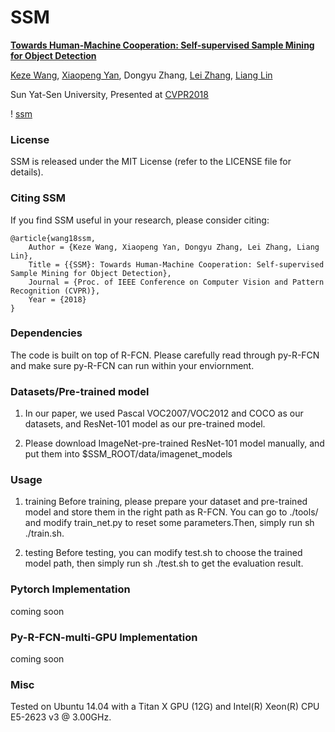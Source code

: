 # SSM

**<a href="https://arxiv.org/pdf/1803.09867.pdf">Towards Human-Machine Cooperation: Self-supervised Sample Mining for Object Detection</a>**

<a href="kezewang.com">Keze Wang</a>,
<a href="yanxp.github.io">Xiaopeng Yan</a>,
Dongyu Zhang,
<a href="http://www4.comp.polyu.edu.hk/~cslzhang/">Lei Zhang</a>,
<a href="http://www.linliang.net/">Liang Lin</a>

Sun Yat-Sen University, Presented at [CVPR2018](https://arxiv.org/pdf/1803.09867.pdf)	

! [ssm](tools/ssm.png)

### License

SSM is released under the MIT License (refer to the LICENSE file for details).

### Citing SSM

If you find SSM useful in your research, please consider citing:

    @article{wang18ssm,
        Author = {Keze Wang, Xiaopeng Yan, Dongyu Zhang, Lei Zhang, Liang Lin},
        Title = {{SSM}: Towards Human-Machine Cooperation: Self-supervised Sample Mining for Object Detection},
        Journal = {Proc. of IEEE Conference on Computer Vision and Pattern Recognition (CVPR)},
        Year = {2018}
    }

### Dependencies 

The code is built on top of R-FCN. Please carefully read through py-R-FCN and make sure py-R-FCN can run within your enviornment.

### Datasets/Pre-trained model

1. In our paper, we used Pascal VOC2007/VOC2012 and COCO as our datasets, and ResNet-101 model as our pre-trained model.

2. Please download ImageNet-pre-trained ResNet-101 model manually, and put them into $SSM_ROOT/data/imagenet_models

### Usage

1. training
Before training, please prepare your dataset and pre-trained model and store them in the right path as R-FCN.
You can go to ./tools/ and modify train_net.py to reset some parameters.Then, simply run sh ./train.sh.

2. testing
Before testing, you can modify test.sh to choose the trained model path, then simply run sh ./test.sh to get the evaluation result.

### Pytorch Implementation

coming soon

### Py-R-FCN-multi-GPU Implementation

coming soon

### Misc

Tested on Ubuntu 14.04 with a Titan X GPU (12G) and Intel(R) Xeon(R) CPU E5-2623 v3 @ 3.00GHz.

